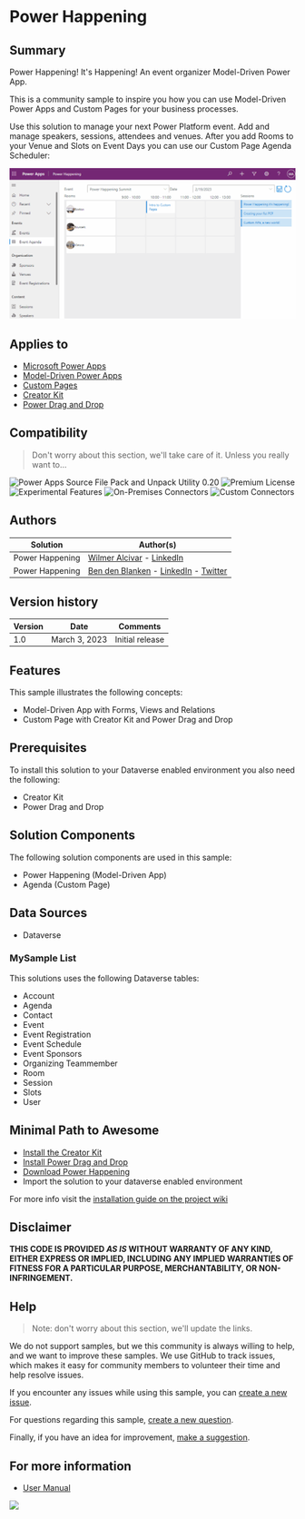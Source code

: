 # Power Happening

## Summary

Power Happening! It's Happening! An event organizer Model-Driven Power App.

This is a community sample to inspire you how you can use Model-Driven Power Apps and Custom Pages for your business processes.

Use this solution to manage your next Power Platform event. Add and manage speakers, sessions, attendees and venues.
After you add Rooms to your Venue and Slots on Event Days you can use our Custom Page Agenda Scheduler:

![gif](assets/AgendaSchedulerDemo.gif)

## Applies to

* [Microsoft Power Apps](https://learn.microsoft.com/en-us/power-apps/)
* [Model-Driven Power Apps](https://learn.microsoft.com/en-us/power-apps/maker/model-driven-apps/)
* [Custom Pages](https://learn.microsoft.com/en-us/power-apps/maker/model-driven-apps/model-app-page-overview)
* [Creator Kit](https://learn.microsoft.com/en-us/power-platform/guidance/creator-kit/overview)
* [Power Drag and Drop](https://docs.microsoft.com/powerapps/)


## Compatibility

> Don't worry about this section, we'll take care of it. Unless you really want to...

![Power Apps Source File Pack and Unpack Utility 0.20](https://img.shields.io/badge/Packing%20Tool-0.20-green.svg)
![Premium License](https://img.shields.io/badge/Premium%20License-Not%20Required-green.svg "Premium Power Apps license not required")
![Experimental Features](https://img.shields.io/badge/Experimental%20Features-No-green.svg "Does not rely on experimental features")
![On-Premises Connectors](https://img.shields.io/badge/On--Premises%20Connectors-No-green.svg "Does not use on-premise connectors")
![Custom Connectors](https://img.shields.io/badge/Custom%20Connectors-Not%20Required-green.svg "Does not use custom connectors")

## Authors

Solution|Author(s)
--------|---------
Power Happening | [Wilmer Alcivar](https://github.com/walcivar) - [LinkedIn](https://www.linkedin.com/in/wilmeralcivar/)
Power Happening | [Ben den Blanken](https://github.com/BendenBlanken) - [LinkedIn](https://www.linkedin.com/in/bendenblanken/) - [Twitter](https://twitter.com/BenDenBlanken)

## Version history

Version|Date|Comments
-------|----|--------
1.0|March 3, 2023|Initial release

## Features

This sample illustrates the following concepts:

* Model-Driven App with Forms, Views and Relations
* Custom Page with Creator Kit and Power Drag and Drop

## Prerequisites

To install this solution to your Dataverse enabled environment you also need the following:
* Creator Kit
* Power Drag and Drop

## Solution Components
The following solution components are used in this sample:

* Power Happening (Model-Driven App)
* Agenda (Custom Page)

## Data Sources

* Dataverse

### MySample List

This solutions uses the following Dataverse tables:

* Account
* Agenda
* Contact
* Event
* Event Registration
* Event Schedule
* Event Sponsors
* Organizing Teammember
* Room
* Session
* Slots
* User

## Minimal Path to Awesome

* [Install the Creator Kit](https://learn.microsoft.com/en-us/power-platform/guidance/creator-kit/overview)
* [Install Power Drag and Drop](https://github.com/scottdurow/power-drag-drop)
* [Download Power Happening](./solution/PowerHappingBase.zip)
* Import the solution to your dataverse enabled environment

For more info visit the [installation guide on the project wiki](https://github.com/BendenBlanken/PowerHappening/wiki/1.-Installation-Manual)

## Disclaimer

**THIS CODE IS PROVIDED *AS IS* WITHOUT WARRANTY OF ANY KIND, EITHER EXPRESS OR IMPLIED, INCLUDING ANY IMPLIED WARRANTIES OF FITNESS FOR A PARTICULAR PURPOSE, MERCHANTABILITY, OR NON-INFRINGEMENT.**

## Help

> Note: don't worry about this section, we'll update the links.

We do not support samples, but we this community is always willing to help, and we want to improve these samples. We use GitHub to track issues, which makes it easy for  community members to volunteer their time and help resolve issues.

If you encounter any issues while using this sample, you can [create a new issue](https://github.com/pnp/powerapps-samples/issues/new?assignees=&labels=Needs%3A+Triage+%3Amag%3A%2Ctype%3Abug-suspected&template=bug-report.yml&sample=YOURSAMPLENAME&authors=@YOURGITHUBUSERNAME&title=YOURSAMPLENAME%20-%20).

For questions regarding this sample, [create a new question](https://github.com/pnp/powerapps-samples/issues/new?assignees=&labels=Needs%3A+Triage+%3Amag%3A%2Ctype%3Abug-suspected&template=question.yml&sample=YOURSAMPLENAME&authors=@YOURGITHUBUSERNAME&title=YOURSAMPLENAME%20-%20).

Finally, if you have an idea for improvement, [make a suggestion](https://github.com/pnp/powerapps-samples/issues/new?assignees=&labels=Needs%3A+Triage+%3Amag%3A%2Ctype%3Abug-suspected&template=suggestion.yml&sample=YOURSAMPLENAME&authors=@YOURGITHUBUSERNAME&title=YOURSAMPLENAME%20-%20).

## For more information

- [User Manual](https://github.com/BendenBlanken/PowerHappening/wiki/2.-User-manual)

<img src="https://telemetry.sharepointpnp.com/powerapps-samples/samples/readme-template" />

